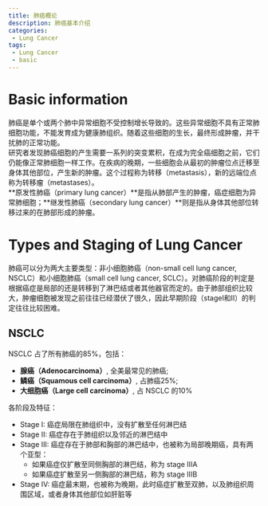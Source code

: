 ```yaml
---
title: 肺癌概论
description: 肺癌基本介绍
categories:
 - Lung Cancer
tags:
 - Lung Cancer
 - basic
---
```


# Basic information
肺癌是单个或两个肺中异常细胞不受控制增长导致的。这些异常细胞不具有正常肺细胞功能，不能发育成为健康肺组织。随着这些细胞的生长，最终形成肿瘤，并干扰肺的正常功能。  
研究者发现肺癌细胞的产生需要一系列的突变累积，在成为完全癌细胞之前，它们仍能像正常肺细胞一样工作。在疾病的晚期，一些细胞会从最初的肿瘤位点迁移至身体其他部位，产生新的肿瘤。这个过程称为转移（metastasis），新的远端位点称为转移瘤（metastases）。  
**原发性肺癌（primary lung cancer）**是指从肺部产生的肿瘤，癌症细胞为异常肺细胞；**继发性肺癌（secondary lung cancer）**则是指从身体其他部位转移过来的在肺部形成的肿瘤。  
  
# Types and Staging of Lung Cancer  
肺癌可以分为两大主要类型：非小细胞肺癌（non-small cell lung cancer, NSCLC）和小细胞肺癌（small cell lung cancer, SCLC）。对肺癌阶段的判定是根据癌症是局部的还是转移到了淋巴结或者其他器官而定的。由于肺部组织比较大，肿瘤细胞被发现之前往往已经潜伏了很久，因此早期阶段（stageⅠ和Ⅱ）的判定往往比较困难。  
  
## NSCLC  
NSCLC 占了所有肺癌的85%，包括：  
* **腺癌（Adenocarcinoma）**, 全美最常见的肺癌;  
* **鳞癌（Squamous cell carcinoma）**, 占肺癌25%;  
* **大细胞癌（Large cell carcinoma）**, 占 NSCLC 的10%  

各阶段及特征：  
* Stage I: 癌症局限在肺组织中，没有扩散至任何淋巴结  
* Stage II: 癌症存在于肺组织以及邻近的淋巴结中  
* Stage III: 癌症存在于肺部和胸部的淋巴结中，也被称为局部晚期癌，具有两个亚型：  
  * 如果癌症仅扩散至同侧胸部的淋巴结，称为 stage IIIA  
  * 如果癌症扩散至另一侧胸部的淋巴结，称为 stage IIIB  
* Stage IV: 癌症最末期，也被称为晚期，此时癌症扩散至双肺，以及肺组织周围区域，或者身体其他部位如肝脏等  

